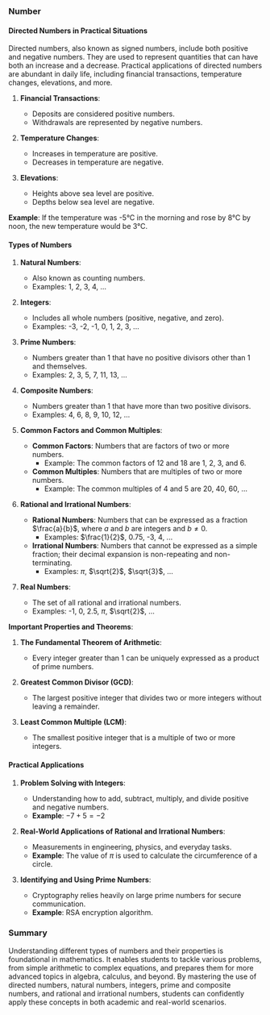 ### Number

#### Directed Numbers in Practical Situations
Directed numbers, also known as signed numbers, include both positive and negative numbers. They are used to represent quantities that can have both an increase and a decrease. Practical applications of directed numbers are abundant in daily life, including financial transactions, temperature changes, elevations, and more.

1. **Financial Transactions**: 
   - Deposits are considered positive numbers.
   - Withdrawals are represented by negative numbers.

2. **Temperature Changes**:
   - Increases in temperature are positive.
   - Decreases in temperature are negative.

3. **Elevations**:
   - Heights above sea level are positive.
   - Depths below sea level are negative.

**Example**: If the temperature was -5°C in the morning and rose by 8°C by noon, the new temperature would be 3°C.

#### Types of Numbers

1. **Natural Numbers**:
   - Also known as counting numbers.
   - Examples: 1, 2, 3, 4, ...

2. **Integers**:
   - Includes all whole numbers (positive, negative, and zero).
   - Examples: -3, -2, -1, 0, 1, 2, 3, ...

3. **Prime Numbers**:
   - Numbers greater than 1 that have no positive divisors other than 1 and themselves.
   - Examples: 2, 3, 5, 7, 11, 13, ...

4. **Composite Numbers**:
   - Numbers greater than 1 that have more than two positive divisors.
   - Examples: 4, 6, 8, 9, 10, 12, ...

5. **Common Factors and Common Multiples**:
   - **Common Factors**: Numbers that are factors of two or more numbers.
     - Example: The common factors of 12 and 18 are 1, 2, 3, and 6.
   - **Common Multiples**: Numbers that are multiples of two or more numbers.
     - Example: The common multiples of 4 and 5 are 20, 40, 60, ...

6. **Rational and Irrational Numbers**:
   - **Rational Numbers**: Numbers that can be expressed as a fraction $\frac{a}{b}$, where $a$ and $b$ are integers and $b \neq 0$.
     - Examples: $\frac{1}{2}$, 0.75, -3, 4, ...
   - **Irrational Numbers**: Numbers that cannot be expressed as a simple fraction; their decimal expansion is non-repeating and non-terminating.
     - Examples: $\pi$, $\sqrt{2}$, $\sqrt{3}$, ...

7. **Real Numbers**:
   - The set of all rational and irrational numbers.
   - Examples: -1, 0, 2.5, $\pi$, $\sqrt{2}$, ...

**Important Properties and Theorems**:

1. **The Fundamental Theorem of Arithmetic**:
   - Every integer greater than 1 can be uniquely expressed as a product of prime numbers.

2. **Greatest Common Divisor (GCD)**:
   - The largest positive integer that divides two or more integers without leaving a remainder.

3. **Least Common Multiple (LCM)**:
   - The smallest positive integer that is a multiple of two or more integers.

#### Practical Applications

1. **Problem Solving with Integers**:
   - Understanding how to add, subtract, multiply, and divide positive and negative numbers.
   - **Example**: $-7 + 5 = -2$

2. **Real-World Applications of Rational and Irrational Numbers**:
   - Measurements in engineering, physics, and everyday tasks.
   - **Example**: The value of $\pi$ is used to calculate the circumference of a circle.

3. **Identifying and Using Prime Numbers**:
   - Cryptography relies heavily on large prime numbers for secure communication.
   - **Example**: RSA encryption algorithm.

### Summary

Understanding different types of numbers and their properties is foundational in mathematics. It enables students to tackle various problems, from simple arithmetic to complex equations, and prepares them for more advanced topics in algebra, calculus, and beyond. By mastering the use of directed numbers, natural numbers, integers, prime and composite numbers, and rational and irrational numbers, students can confidently apply these concepts in both academic and real-world scenarios.